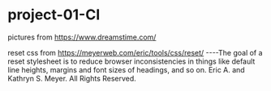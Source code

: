 # project-01-CI

pictures from https://www.dreamstime.com/

reset css from https://meyerweb.com/eric/tools/css/reset/ ----The goal of a reset stylesheet is to reduce browser inconsistencies in things like default line heights, margins and font sizes of headings, and so on. Eric A. and Kathryn S. Meyer. All Rights Reserved.